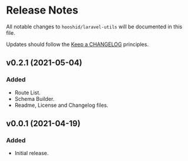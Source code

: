 # Release Notes

All notable changes to `hooshid/laravel-utils` will be documented in this file.

Updates should follow the [Keep a CHANGELOG](http://keepachangelog.com/) principles.

## v0.2.1 (2021-05-04)
### Added
- Route List.
- Schema Builder.
- Readme, License and Changelog files.

## v0.0.1 (2021-04-19)
### Added
- Initial release.
